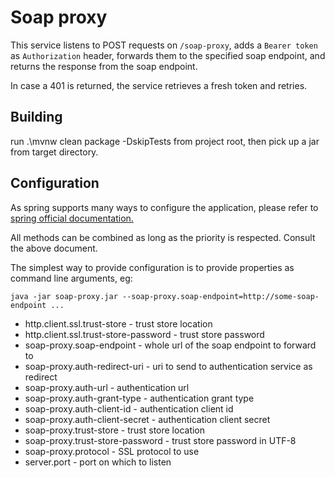 # Soap proxy

This service listens to POST requests on `/soap-proxy`, adds a `Bearer token` as `Authorization` header, forwards them to the specified soap endpoint, 
and returns the response from the soap endpoint.

In case a 401 is returned, the service retrieves a fresh token and retries.

## Building

run .\mvnw clean package -DskipTests from project root, then pick up a jar from target directory.

## Configuration

As spring supports many ways to configure the application, please refer to 
[spring official documentation.](https://docs.spring.io/spring-boot/docs/current/reference/html/features.html#features.external-config.command-line-args)

All methods can be combined as long as the priority is respected. Consult the above document.

The simplest way to provide configuration is to provide properties as command line arguments, eg:

    java -jar soap-proxy.jar --soap-proxy.soap-endpoint=http://some-soap-endpoint ...

* http.client.ssl.trust-store - trust store location
* http.client.ssl.trust-store-password - trust store password
* soap-proxy.soap-endpoint - whole url of the soap endpoint to forward to
* soap-proxy.auth-redirect-uri - uri to send to authentication service as redirect
* soap-proxy.auth-url - authentication url
* soap-proxy.auth-grant-type - authentication grant type
* soap-proxy.auth-client-id - authentication client id
* soap-proxy.auth-client-secret - authentication client secret
* soap-proxy.trust-store - trust store location
* soap-proxy.trust-store-password - trust store password in UTF-8
* soap-proxy.protocol - SSL protocol to use
* server.port - port on which to listen
